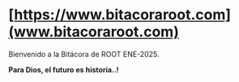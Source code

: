 # [https://www.bitacoraroot.com](www.bitacoraroot.com)

Bienvenido a la Bitácora de ROOT ENE-2025.

**Para Dios, el futuro es historia..!**
